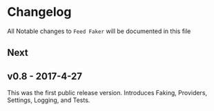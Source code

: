 # Changelog
All Notable changes to `Feed Faker` will be documented in this file

## Next

## v0.8 - 2017-4-27
This was the first public release version. Introduces Faking, Providers, Settings, Logging, and Tests.
